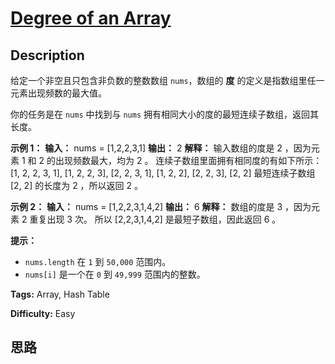 # [Degree of an Array][title]

## Description

给定一个非空且只包含非负数的整数数组 `nums`，数组的 **度** 的定义是指数组里任一元素出现频数的最大值。

你的任务是在 `nums` 中找到与 `nums` 拥有相同大小的度的最短连续子数组，返回其长度。



**示例 1：**
            **输入：** nums = [1,2,2,3,1]    **输出：** 2    **解释：**    输入数组的度是 2 ，因为元素 1 和 2 的出现频数最大，均为 2 。    连续子数组里面拥有相同度的有如下所示：    [1, 2, 2, 3, 1], [1, 2, 2, 3], [2, 2, 3, 1], [1, 2, 2], [2, 2, 3], [2, 2]    最短连续子数组 [2, 2] 的长度为 2 ，所以返回 2 。    

**示例 2：**
            **输入：** nums = [1,2,2,3,1,4,2]    **输出：** 6    **解释：**    数组的度是 3 ，因为元素 2 重复出现 3 次。    所以 [2,2,3,1,4,2] 是最短子数组，因此返回 6 。    



**提示：**

  * `nums.length` 在 `1` 到 `50,000` 范围内。
  * `nums[i]` 是一个在 `0` 到 `49,999` 范围内的整数。


**Tags:** Array, Hash Table

**Difficulty:** Easy

## 思路

[title]: https://leetcode-cn.com/problems/degree-of-an-array
